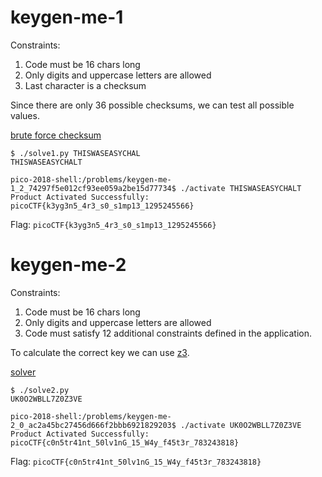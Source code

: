 # keygen-me-1

Constraints:
1. Code must be 16 chars long
2. Only digits and uppercase letters are allowed
3. Last character is a checksum

Since there are only 36 possible checksums, we can test all possible values.

[brute force checksum](solve1.py)

```
$ ./solve1.py THISWASEASYCHAL
THISWASEASYCHALT
```

```
pico-2018-shell:/problems/keygen-me-1_2_74297f5e012cf93ee059a2be15d77734$ ./activate THISWASEASYCHALT
Product Activated Successfully: picoCTF{k3yg3n5_4r3_s0_s1mp13_1295245566}
```

Flag: `picoCTF{k3yg3n5_4r3_s0_s1mp13_1295245566}`

# keygen-me-2

Constraints:
1. Code must be 16 chars long
2. Only digits and uppercase letters are allowed
3. Code must satisfy 12 additional constraints defined in the application.

To calculate the correct key we can use [z3](https://github.com/Z3Prover/z3).

[solver](solve2.py)

```
$ ./solve2.py
UK0O2WBLL7Z0Z3VE
```

```
pico-2018-shell:/problems/keygen-me-2_0_ac2a45bc27456d666f2bbb6921829203$ ./activate UK0O2WBLL7Z0Z3VE
Product Activated Successfully: picoCTF{c0n5tr41nt_50lv1nG_15_W4y_f45t3r_783243818}
```

Flag: `picoCTF{c0n5tr41nt_50lv1nG_15_W4y_f45t3r_783243818}`